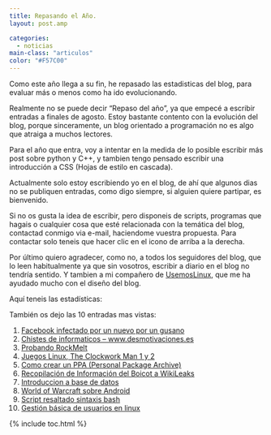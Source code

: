 ```yaml
---
title: Repasando el Año.
layout: post.amp

categories:
  - noticias
main-class: "articulos"
color: "#F57C00"
---
```

<div class="icoCalen">
</div>

Como este año llega a su fin, he repasado las estadisticas del blog, para evaluar más o menos como ha ido evolucionando.

Realmente no se puede decir &#8220;Repaso del año&#8221;, ya que empecé a escribir entradas a finales de agosto. Estoy bastante contento con la evolución del blog, porque sinceramente, un blog orientado a programación no es algo que atraiga a muchos lectores.

Para el año que entra, voy a intentar en la medida de lo posible escribir más post sobre python y C++, y tambien tengo pensado escribir una introducción a CSS (Hojas de estilo en cascada).  

<!--ad-->


Actualmente solo estoy escribiendo yo en el blog, de ahí que algunos dias no se publiquen entradas, como digo siempre, si alguien quiere partipar, es bienvenido.

Si no os gusta la idea de escribir, pero disponeis de scripts, programas que hagais o cualquier cosa que esté relacionada con la temática del blog, contactad conmigo via e-mail, haciendome vuestra propuesta.
Para contactar solo teneis que hacer clic en el icono [<amp-img layout="responsive" src="https://lh3.ggpht.com/_IlK2pNFFgGM/TROHfpoBTBI/AAAAAAAAAN4/tsRODJlIw3s/contactar.png" alt="Contactar" title="Contactar" width="32px" height="32px" />][1] de arriba a la derecha.

Por último quiero agradecer, como no, a todos los seguidores del blog, que lo leen habitualmente ya que sin vosotros, escribir a diario en el blog no tendría sentido. Y tambien a mi compañero de <a target="_blank" href="http://usemoslinux.blogspot.com/">UsemosLinux</a>, que me ha ayudado mucho con el diseño del blog.

Aquí teneis las estadísticas:

<div class="separator" style="clear: both; text-align: center;">
<a href="https://4.bp.blogspot.com/_IlK2pNFFgGM/TRssoG7-8OI/AAAAAAAAAOo/g6juOpJipgU/s1600/general.png" imageanchor="1" style="margin-left:1em; margin-right:1em"><amp-img layout="responsive" border="0" height="98" width="320" src="https://4.bp.blogspot.com/_IlK2pNFFgGM/TRssoG7-8OI/AAAAAAAAAOo/g6juOpJipgU/s320/general.png" /></a>
</div>
<div class="separator" style="clear: both; text-align: center;">
<a href="https://2.bp.blogspot.com/_IlK2pNFFgGM/TRssoZoT49I/AAAAAAAAAOw/5qMqm0advic/s1600/publico.png" imageanchor="1" style="margin-left:1em; margin-right:1em"><amp-img layout="responsive" border="0" height="221" width="320" src="https://2.bp.blogspot.com/_IlK2pNFFgGM/TRssoZoT49I/AAAAAAAAAOw/5qMqm0advic/s320/publico.png" /></a>
</div>

También os dejo las 10 entradas mas vistas:

<ol type="1">
<li>
<a href="https://elbauldelprogramador.com/facebook-infestado-por-un-nuevo-por-un/">Facebook infectado por un nuevo por un gusano</a>
</li>
<li>
<a href="https://elbauldelprogramador.com/chistes-de-informaticos/">Chistes de informaticos &#8211; www.desmotivaciones.es</a>
</li>
<li>
<a href="https://elbauldelprogramador.com/probando-rockmelt/">Probando RockMelt</a>
</li>
<li>
<a href="https://elbauldelprogramador.com/juegos-linux-clockwork-man-1-y-2/">Juegos Linux, The Clockwork Man 1 y 2</a>
</li>
<li>
<a href="https://elbauldelprogramador.com/como-crear-un-repositorio-ppa-how/">Como crear un PPA (Personal Package Archive)</a>
</li>
<li>
<a href="https://elbauldelprogramador.com/informacion-del-boicot-wikileaks/">Recopilación de Información del Boicot a WikiLeaks</a>
</li>
<li>
<a href="https://elbauldelprogramador.com/introduccion-base-de-datos/">Introduccion a base de datos</a>
</li>
<li>
<a href="https://elbauldelprogramador.com/world-of-warcraft-sobre-android/">World of Warcraft sobre Android</a>
</li>
<li>
<a href="https://elbauldelprogramador.com/script-resaltado-sintaxis-bash/">Script resaltado sintaxis bash</a>
</li>
<li>
<a href="https://elbauldelprogramador.com/gestion-basica-de-usuarios-en-linux/">Gestión básica de usuarios en linux</a>
</li>
</ol>



 [1]: http://kontactr.com/user/algui91

{% include toc.html %}
